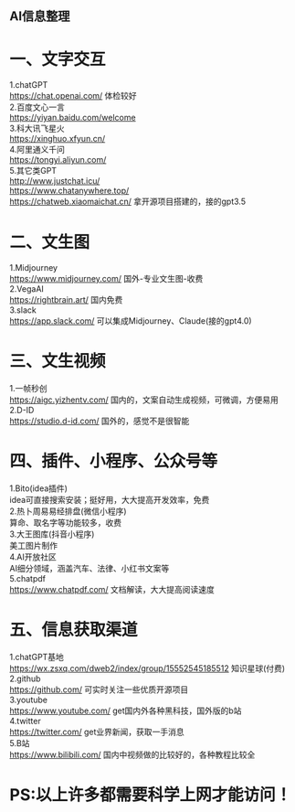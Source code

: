 
##  AI信息整理

# 一、文字交互
1.chatGPT  
https://chat.openai.com/	体检较好  
2.百度文心一言  
https://yiyan.baidu.com/welcome  
3.科大讯飞星火  
https://xinghuo.xfyun.cn/  
4.阿里通义千问  
https://tongyi.aliyun.com/  
5.其它类GPT  
http://www.justchat.icu/  
https://www.chatanywhere.top/  
https://chatweb.xiaomaichat.cn/	拿开源项目搭建的，接的gpt3.5  


# 二、文生图		
1.Midjourney  
https://www.midjourney.com/	国外-专业文生图-收费  
2.VegaAI  
https://rightbrain.art/	国内免费  
3.slack  
https://app.slack.com/	可以集成Midjourney、Claude(接的gpt4.0)  


# 三、文生视频		
1.一帧秒创  
https://aigc.yizhentv.com/	国内的，文案自动生成视频，可微调，方便易用  
2.D-ID  
https://studio.d-id.com/	国外的，感觉不是很智能  


# 四、插件、小程序、公众号等		
1.Bito(idea插件)  
idea可直接搜索安装；挺好用，大大提高开发效率，免费  
2.热卜周易易经排盘(微信小程序)  
算命、取名字等功能较多，收费  
3.大王图库(抖音小程序)  
美工图片制作  
4.AI开放社区  
AI细分领域，涵盖汽车、法律、小红书文案等  
5.chatpdf  
https://www.chatpdf.com/	文档解读，大大提高阅读速度  


# 五、信息获取渠道		
1.chatGPT基地  
https://wx.zsxq.com/dweb2/index/group/15552545185512	知识星球(付费)  
2.github  
https://github.com/	可实时关注一些优质开源项目  
3.youtube  
https://www.youtube.com/	get国内外各种黑科技，国外版的b站  
4.twitter  
https://twitter.com/	get业界新闻，获取一手消息  
5.B站  
https://www.bilibili.com/	国内中视频做的比较好的，各种教程比较全  


# PS:以上许多都需要科学上网才能访问！
